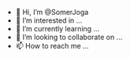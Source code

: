 - 👋 Hi, I’m @SomerJoga
- 👀 I’m interested in ...
- 🌱 I’m currently learning ...
- 💞️ I’m looking to collaborate on ...
- 📫 How to reach me ...

<!---
SomerJoga/SomerJoga is a ✨ special ✨ repository because its `README.md` (this file) appears on your GitHub profile.
You can click the Preview link to take a look at your changes.
--->
